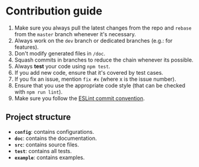 # Contribution guide

1.  Make sure you always pull the latest changes from the repo and `rebase` from the `master` branch whenever it's necessary.
2.  Always work on the `dev` branch or dedicated branches (e.g.: for features).
3.  Don't modify generated files in `/doc`.
4.  Squash commits in branches to reduce the chain whenever its possible.
5.  Always **test** your code using `npm test`.
6.  If you add new code, ensure that it's covered by test cases.
7.  If you fix an issue, mention `fix #x` (where x is the issue number).
8.  Ensure that you use the appropriate code style (that can be checked
with `npm run lint`).
9.  Make sure you follow the [ESLint commit convention](https://github.com/conventional-changelog/conventional-changelog/tree/master/packages/conventional-changelog-eslint).

## Project structure
-   **`config`**: contains configurations.
-   **`doc`**: contains the documentation.
-   **`src`**: contains source files.
-   **`test`**: contains all tests.
-   **`example`**: contains examples. 
